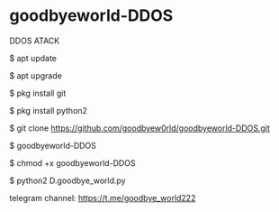 # goodbyeworld-DDOS
DDOS ATACK



$ apt update

$ apt upgrade

$ pkg install git

$ pkg install python2

$ git clone https://github.com/goodbyew0rld/goodbyeworld-DDOS.git

$ goodbyeworld-DDOS

$ chmod +x goodbyeworld-DDOS

$ python2 D.goodbye_world.py

telegram channel: https://t.me/goodbye_world222
